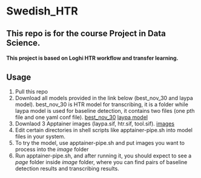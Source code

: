 # Swedish_HTR

## This repo is for the course Project in Data Science.

#### This project is based on Loghi HTR workflow and transfer learning.
## Usage
1. Pull this repo
2. Download all models provided in the link below (best_nov_30 and laypa model). best_nov_30 is HTR model for transcribing, it is a folder while laypa model is used for baseline detection, it contains two files (one pth file and one yaml conf file).
[best_nov_30](https://1drv.ms/f/s!AhLc1l9ln_UugvBxsrxiS2OCpx5f3w?e=NjdVju)
[laypa model](https://1drv.ms/f/s!AhLc1l9ln_UugvEF1UOXzfOyDoWtwA?e=CjMQWx)
3. Downlaod 3 Apptainer images (laypa.sif, htr.sif, tool.sif).
[images](https://1drv.ms/f/s!AhLc1l9ln_UugvEGg39WPvRkaehvdg?e=lnt6hl)
4. Edit certain directories in shell scripts like apptainer-pipe.sh into model files in your system.
5. To try the model, use apptainer-pipe.sh and put images you want to process into the *image* folder
6. Run apptainer-pipe.sh, and after running it, you should expect to see a *page* folder inside *image* folder, where you can find pairs of baseline detection results and transcribing results.